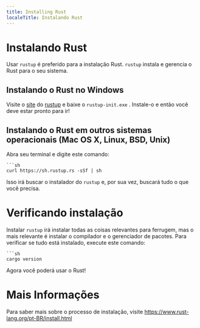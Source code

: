 ```yaml
---
title: Installing Rust
localeTitle: Instalando Rust
---
```

# Instalando Rust

Usar `rustup` é preferido para a instalação Rust. `rustup` instala e gerencia o Rust para o seu sistema.

## Instalando o Rust no Windows

Visite o [site](https://rustup.rs) do [rustup](https://rustup.rs) e baixe o `rustup-init.exe` . Instale-o e então você deve estar pronto para ir!

## Instalando o Rust em outros sistemas operacionais (Mac OS X, Linux, BSD, Unix)

Abra seu terminal e digite este comando:
```shell
```sh
curl https://sh.rustup.rs -sSf | sh 
```

Isso irá buscar o instalador do `rustup` e, por sua vez, buscará tudo o que você precisa.

# Verificando instalação

Instalar `rustup` irá instalar todas as coisas relevantes para ferrugem, mas o mais relevante é instalar o compilador e o gerenciador de pacotes. Para verificar se tudo está instalado, execute este comando:
```shell
```sh
cargo version 
```

Agora você poderá usar o Rust!

# Mais Informações

Para saber mais sobre o processo de instalação, visite https://www.rust-lang.org/pt-BR/install.html
